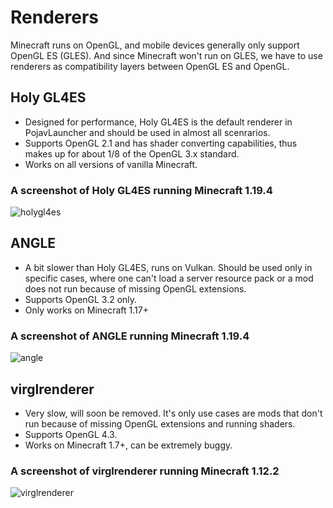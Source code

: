 # Renderers
Minecraft runs on OpenGL, and mobile devices generally only support OpenGL ES (GLES). And since Minecraft won't run on GLES, we have to use renderers as compatibility layers between OpenGL ES and OpenGL.
## Holy GL4ES
- Designed for performance, Holy GL4ES is the default renderer in PojavLauncher and should be used in almost all scenrarios. 
- Supports OpenGL 2.1 and has shader converting capabilities, thus makes up for about 1/8 of the OpenGL 3.x standard.
- Works on all versions of vanilla Minecraft.

### A screenshot of Holy GL4ES running Minecraft 1.19.4
![holygl4es](https://cdn.discordapp.com/attachments/967462820012773466/1094267417980579890/Screenshot_2023-04-08-16-17-56-860_net.kdt.pojavlaunch.debug.jpg)

## ANGLE
- A bit slower than Holy GL4ES, runs on Vulkan. Should be used only in specific cases, where one can't load a server resource pack or a mod does not run because of missing OpenGL extensions.
- Supports OpenGL 3.2 only.
- Only works on Minecraft 1.17+

### A screenshot of ANGLE running Minecraft 1.19.4
![angle](https://cdn.discordapp.com/attachments/967462820012773466/1094267418236428288/Screenshot_2023-04-08-16-19-39-025_net.kdt.pojavlaunch.debug.jpg)

## virglrenderer
- Very slow, will soon be removed. It's only use cases are mods that don't run because of missing OpenGL extensions and running shaders.
- Supports OpenGL 4.3.
- Works on Minecraft 1.7+, can be extremely buggy.

### A screenshot of virglrenderer running Minecraft 1.12.2
![virglrenderer](https://cdn.discordapp.com/attachments/967462820012773466/1094267418517454858/Screenshot_2023-04-08-16-27-08-363_net.kdt.pojavlaunch.debug.jpg)
